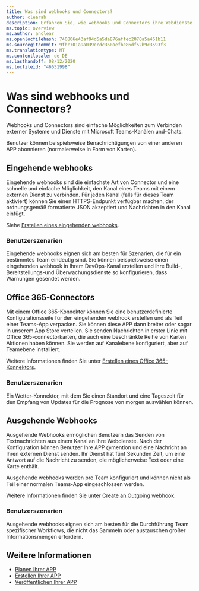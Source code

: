 ```yaml
---
title: Was sind webhooks und Connectors?
author: clearab
description: Erfahren Sie, wie webhooks und Connectors ihre Webdienste mit dem Microsoft Teams-Client verbinden können.
ms.topic: overview
ms.author: anclear
ms.openlocfilehash: 740806e43af94d5a5da876affec2070a5a461b11
ms.sourcegitcommit: 9fbc701a9a039ecdc360aefbe86df52b9c3593f3
ms.translationtype: MT
ms.contentlocale: de-DE
ms.lasthandoff: 08/12/2020
ms.locfileid: "46651998"
---
```

# <a name="what-are-webhooks-and-connectors"></a>Was sind webhooks und Connectors?

Webhooks und Connectors sind einfache Möglichkeiten zum Verbinden externer Systeme und Dienste mit Microsoft Teams-Kanälen und-Chats.

Benutzer können beispielsweise Benachrichtigungen von einer anderen APP abonnieren (normalerweise in Form von Karten).

## <a name="incoming-webhooks"></a>Eingehende webhooks

Eingehende webhooks sind die einfachste Art von Connector und eine schnelle und einfache Möglichkeit, den Kanal eines Teams mit einem externen Dienst zu verbinden. Für jeden Kanal (falls für dieses Team aktiviert) können Sie einen HTTPS-Endpunkt verfügbar machen, der ordnungsgemäß formatierte JSON akzeptiert und Nachrichten in den Kanal einfügt.

Siehe [Erstellen eines eingehenden webhooks](~/webhooks-and-connectors/how-to/add-incoming-webhook.md).

### <a name="user-scenarios"></a>Benutzerszenarien

Eingehende webhooks eignen sich am besten für Szenarien, die für ein bestimmtes Team eindeutig sind. Sie können beispielsweise einen eingehenden webhook in Ihrem DevOps-Kanal erstellen und ihre Build-, Bereitstellungs-und Überwachungsdienste so konfigurieren, dass Warnungen gesendet werden.

## <a name="office-365-connectors"></a>Office 365-Connectors

Mit einem Office 365-Konnektor können Sie eine benutzerdefinierte Konfigurationsseite für den eingehenden webhook erstellen und als Teil einer Teams-App verpacken. Sie können diese APP dann breiter oder sogar in unserem App Store verteilen. Sie senden Nachrichten in erster Linie mit Office 365-connectorkarten, die auch eine beschränkte Reihe von Karten Aktionen haben können. Sie werden auf Kanalebene konfiguriert, aber auf Teamebene installiert.

Weitere Informationen finden Sie unter [Erstellen eines Office 365-Konnektors](~/webhooks-and-connectors/how-to/connectors-creating.md).

### <a name="user-scenarios"></a>Benutzerszenarien

Ein Wetter-Konnektor, mit dem Sie einen Standort und eine Tageszeit für den Empfang von Updates für die Prognose von morgen auswählen können.

## <a name="outgoing-webhooks"></a>Ausgehende Webhooks

Ausgehende Webhooks ermöglichen Benutzern das Senden von Textnachrichten aus einem Kanal an Ihre Webdienste. Nach der Konfiguration können Benutzer Ihre APP @mention und eine Nachricht an Ihren externen Dienst senden. Ihr Dienst hat fünf Sekunden Zeit, um eine Antwort auf die Nachricht zu senden, die möglicherweise Text oder eine Karte enthält.

Ausgehende webhooks werden pro Team konfiguriert und können nicht als Teil einer normalen Teams-App eingeschlossen werden.

Weitere Informationen finden Sie unter [Create an Outgoing webhook](~/webhooks-and-connectors/how-to/add-outgoing-webhook.md).

### <a name="user-scenarios"></a>Benutzerszenarien

Ausgehende webhooks eignen sich am besten für die Durchführung Team spezifischer Workflows, die nicht das Sammeln oder austauschen großer Informationsmengen erfordern.

## <a name="learn-more"></a>Weitere Informationen

* [Planen Ihrer APP](../../concepts/extensibility-points.md)
* [Erstellen Ihrer APP](../../concepts/building-an-app.md)
* [Veröffentlichen Ihrer APP](../../concepts/deploy-and-publish/overview.md)
